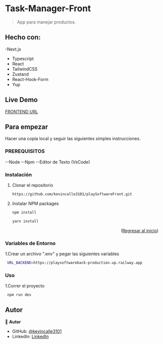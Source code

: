 ﻿<a name="readme-top"></a>

# Task-Manager-Front

> App para manejar productos.

## Hecho con:
-Next.js
- Typescript
- React
- TailwindCSS
- Zustand
- React-Hook-Form
- Yup

## Live Demo

[FRONTEND URL](https://play-software-front.vercel.app/)

## Para empezar

Hacer una copia local y seguir las siguientes simples instrucciones.

### PREREQUISITOS

--Node 
--Npm 
--Editor de Texto (VsCode)

### Instalación

1. Clonar el repositorio
   ```sh
   https://github.com/kevincalle3101/playSoftwareFront.git
   ```
2. Instalar NPM packages
   ```sh
   npm install
   ```
   ```sh
   yarn install
   ```

<p align="right">(<a href="#readme-top">Regresar al inicio</a>)</p>

### Variables de Entorno

1.Crear un archivo ".env" y pegar las siguientes variables
```sh
 URL_BACKEND=https://playsoftwareback-production.up.railway.app
```

### Uso

1.Correr el proyecto

```sh
 npm run dev
```

## Autor

👤 **Autor**

- GitHub: [@kevincalle3101](https://github.com/kevincalle3101)
- LinkedIn: [LinkedIn](https://www.linkedin.com/in/kevin-calle-mendoza-53935b273/)

 
